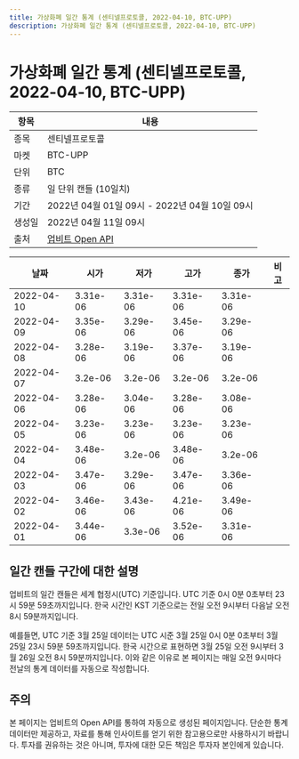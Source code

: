 ```yaml
---
title: 가상화폐 일간 통계 (센티넬프로토콜, 2022-04-10, BTC-UPP)
description: 가상화폐 일간 통계 (센티넬프로토콜, 2022-04-10, BTC-UPP)
---
```



가상화폐 일간 통계 (센티넬프로토콜, 2022-04-10, BTC-UPP)
===

|항목|내용|
|--|--|
|종목|센티넬프로토콜|
|마켓|BTC-UPP|
|단위|BTC|
|종류|일 단위 캔들 (10일치)|
|기간|2022년 04월 01일 09시 - 2022년 04월 10일 09시|
|생성일|2022년 04월 11일 09시|
|출처|[업비트 Open API](https://docs.upbit.com)|


|날짜|시가|저가|고가|종가|비고|
|--|--|--|--|--|--|
|2022-04-10|3.31e-06|3.31e-06|3.31e-06|3.31e-06|    |
|2022-04-09|3.35e-06|3.29e-06|3.45e-06|3.29e-06|    |
|2022-04-08|3.28e-06|3.19e-06|3.37e-06|3.19e-06|    |
|2022-04-07|3.2e-06|3.2e-06|3.2e-06|3.2e-06|    |
|2022-04-06|3.28e-06|3.04e-06|3.28e-06|3.08e-06|    |
|2022-04-05|3.23e-06|3.23e-06|3.23e-06|3.23e-06|    |
|2022-04-04|3.48e-06|3.2e-06|3.48e-06|3.2e-06|    |
|2022-04-03|3.47e-06|3.29e-06|3.47e-06|3.36e-06|    |
|2022-04-02|3.46e-06|3.43e-06|4.21e-06|3.49e-06|    |
|2022-04-01|3.44e-06|3.3e-06|3.52e-06|3.31e-06|    |


일간 캔들 구간에 대한 설명
---


업비트의 일간 캔들은 세계 협정시(UTC) 기준입니다. 
UTC 기준 0시 0분 0초부터 23시 59분 59초까지입니다. 
한국 시간인 KST 기준으로는 전일 오전 9시부터 다음날 오전 8시 59분까지입니다. 


예를들면, UTC 기준 3월 25일 데이터는 UTC 시준 3월 25일 0시 0분 0초부터 3월 25일 23시 59분 59초까지입니다. 
한국 시간으로 표현하면 3월 25일 오전 9시부터 3월 26일 오전 8시 59분까지입니다. 
이와 같은 이유로 본 페이지는 매일 오전 9시마다 전날의 통계 데이터를 자동으로 작성합니다. 


주의
---


본 페이지는 업비트의 Open API를 통하여 자동으로 생성된 페이지입니다. 
단순한 통계 데이터만 제공하고, 자료를 통해 인사이트를 얻기 위한 참고용으로만 사용하시기 바랍니다. 
투자를 권유하는 것은 아니며, 투자에 대한 모든 책임은 투자자 본인에게 있습니다. 
